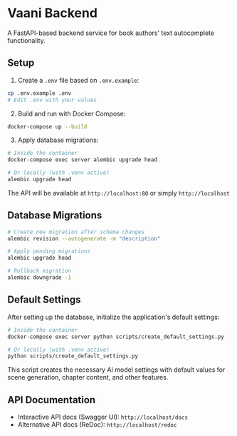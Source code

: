 # Vaani Backend

A FastAPI-based backend service for book authors' text autocomplete functionality.

## Setup

1. Create a `.env` file based on `.env.example`:

```bash
cp .env.example .env
# Edit .env with your values
```

2. Build and run with Docker Compose:

```bash
docker-compose up --build
```

3. Apply database migrations:

```bash
# Inside the container
docker-compose exec server alembic upgrade head

# Or locally (with .venv active)
alembic upgrade head
```

The API will be available at `http://localhost:80` or simply `http://localhost`

## Database Migrations

```bash
# Create new migration after schema changes
alembic revision --autogenerate -m "description"

# Apply pending migrations
alembic upgrade head

# Rollback migration
alembic downgrade -1
```

## Default Settings

After setting up the database, initialize the application's default settings:

```bash
# Inside the container
docker-compose exec server python scripts/create_default_settings.py

# Or locally (with .venv active)
python scripts/create_default_settings.py
```

This script creates the necessary AI model settings with default values for scene generation, chapter content, and other features.

## API Documentation

- Interactive API docs (Swagger UI): `http://localhost/docs`
- Alternative API docs (ReDoc): `http://localhost/redoc`
